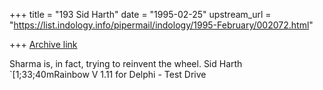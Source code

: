 +++
title = "193 Sid Harth"
date = "1995-02-25"
upstream_url = "https://list.indology.info/pipermail/indology/1995-February/002072.html"

+++
[Archive link](https://list.indology.info/pipermail/indology/1995-February/002072.html)

Sharma is, in fact, trying to reinvent the wheel.
Sid Harth
`[1;33;40mRainbow V 1.11 for Delphi - Test Drive





